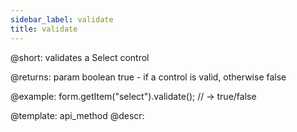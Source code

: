 ```yaml
---
sidebar_label: validate
title: validate
---          
```


@short: validates a Select control
 
@returns:
param   boolean     true - if a control is valid, otherwise false

@example:
form.getItem("select").validate();
// -> true/false


@template: api_method
@descr:


